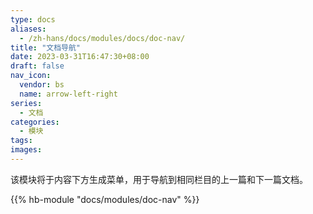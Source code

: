 ```yaml
---
type: docs
aliases:
  - /zh-hans/docs/modules/docs/doc-nav/
title: "文档导航"
date: 2023-03-31T16:47:30+08:00
draft: false
nav_icon:
  vendor: bs
  name: arrow-left-right
series:
  - 文档
categories:
  - 模块
tags:
images:
---
```


该模块将于内容下方生成菜单，用于导航到相同栏目的上一篇和下一篇文档。

<!--more-->

{{% hb-module "docs/modules/doc-nav" %}}
